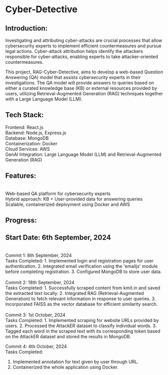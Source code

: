 # Cyber-Detective

## Introduction:
Investigating and attributing cyber-attacks are crucial processes that allow cybersecurity experts to implement efficient countermeasures and pursue legal actions. Cyber-attack attribution helps identify the attackers responsible for cyber-attacks, enabling experts to take attacker-oriented countermeasures.

This project, RAG-Cyber-Detective, aims to develop a web-based Question Answering (QA) model that assists cybersecurity experts in their investigations. The QA model will provide answers to queries based on either a curated knowledge base (KB) or external resources provided by users, utilizing Retrieval-Augmented Generation (RAG) techniques together with a Large Language Model (LLM).
<br>

## Tech Stack:
Frontend: React.js
<br>
Backend: Node.js, Express.js
<br>
Database: MongoDB
<br>
Containerization: Docker
<br>
Cloud Services: AWS
<br>
GenAI Integration: Large Language Model (LLM) and Retrieval-Augmented Generation (RAG)
<br>

## Features:
<br>
Web-based QA platform for cybersecurity experts
<br>
Hybrid approach: KB + User-provided data for answering queries
<br>
Scalable, containerized deployment using Docker and AWS
<br>

## Progress:
## Start Date: 6th September, 2024
<br>
Commit 1: 8th September, 2024
<br>
Tasks Completed:
1. Implemented login and registration pages for user authentication.
2. Integrated email verification using the 'emailjs' module before completing registration.
3. Configured MongoDB to store user data.
<br>

<br>
Commit 2: 18th September, 2024
<br>
Tasks Completed:
1. Successfully scraped content from kmit.in and saved the extracted text locally.
2. Integrated RAG (Retrieval-Augmented Generation) to fetch relevant information in response to user queries.
3. Incorporated FAISS as the vector database for efficient similarity search.
<br>

<br>
Commit 3: 1st October, 2024
<br>
Tasks Completed:
1. Implemented scraping for website URLs provided by users.
2. Processed the AttackER dataset to classify individual words.
3. Tagged each word in the scraped text with its corresponding token based on the AttackER dataset and stored the results in MongoDB.
<br>

Commit 4: 4th October, 2024
<br>
Tasks Completed:
1. Implemented annotation for text given by user through URL.
2. Containerized the whole application using Docker. 
<br>

